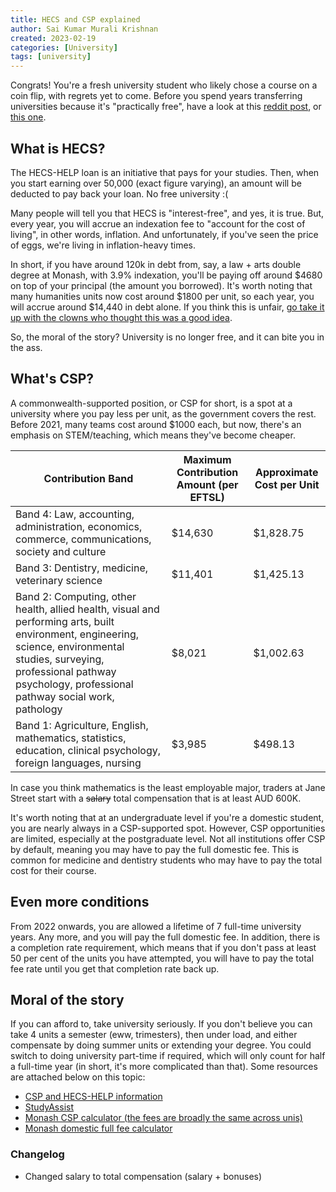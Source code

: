```yaml
---
title: HECS and CSP explained
author: Sai Kumar Murali Krishnan
created: 2023-02-19 
categories: [University]
tags: [university]
---
```



Congrats! You're a fresh university student who likely chose a course on a coin flip, with regrets yet to come. Before you spend years transferring universities because it's "practically free", have a look at this [reddit post](https://www.reddit.com/r/AusFinance/comments/y2eixt/borrowing_power_limited_due_to_hecs/), or [this one](https://www.reddit.com/r/AusFinance/comments/10fnsdv/crippled_by_hecs_debt_will_take_a_lifetime_to_pay/).


## What is HECS?

The HECS-HELP loan is an initiative that pays for your studies. Then, when you start earning over 50,000 (exact figure varying), an amount will be deducted to pay back your loan. No free university :(


Many people will tell you that HECS is "interest-free", and yes, it is true. But, every year, you will accrue an indexation fee to "account for the cost of living", in other words, inflation. And unfortunately, if you've seen the price of eggs, we're living in inflation-heavy times. 


In short, if you have around 120k in debt from, say, a law + arts double degree at Monash, with 3.9% indexation, you'll be paying off around $4680 on top of your principal (the amount you borrowed). It's worth noting that many humanities units now cost around $1800 per unit, so each year, you will accrue around $14,440 in debt alone. If you think this is unfair, [go take it up with the clowns who thought this was a good idea](https://www.theguardian.com/australia-news/2020/jun/19/australian-university-fees-arts-stem-science-maths-nursing-teaching-humanities). 

So, the moral of the story? University is no longer free, and it can bite you in the ass.


## What's CSP?

A commonwealth-supported position, or CSP for short, is a spot at a university where you pay less per unit, as the government covers the rest. Before 2021, many teams cost around $1000 each, but now, there's an emphasis on STEM/teaching, which means they've become cheaper.

| Contribution Band | Maximum Contribution Amount (per EFTSL) | Approximate Cost per Unit |
| ----------------- | ---------------------------------------- | -------------------------- |
| Band 4: Law, accounting, administration, economics, commerce, communications, society and culture | $14,630 | $1,828.75 |
| Band 3: Dentistry, medicine, veterinary science | $11,401 | $1,425.13 |
| Band 2: Computing, other health, allied health, visual and performing arts, built environment, engineering, science, environmental studies, surveying, professional pathway psychology, professional pathway social work, pathology | $8,021 | $1,002.63 |
| Band 1: Agriculture, English, mathematics, statistics, education, clinical psychology, foreign languages, nursing | $3,985 | $498.13 |

In case you think mathematics is the least employable major, traders at Jane Street start with a ~~salary~~ total compensation that is at least AUD 600K. 


It's worth noting that at an undergraduate level if you're a domestic student, you are nearly always in a CSP-supported spot. However, CSP opportunities are limited, especially at the postgraduate level. Not all institutions offer CSP by default, meaning you may have to pay the full domestic fee. This is common for medicine and dentistry students who may have to pay the total cost for their course.


## Even more conditions

From 2022 onwards, you are allowed a lifetime of 7 full-time university years. Any more, and you will pay the full domestic fee. In addition, there is a completion rate requirement, which means that if you don't pass at least 50 per cent of the units you have attempted, you will have to pay the total fee rate until you get that completion rate back up.


## Moral of the story

If you can afford to, take university seriously. If you don't believe you can take 4 units a semester (eww, trimesters), then under load, and either compensate by doing summer units or extending your degree. You could switch to doing university part-time if required, which will only count for half a full-time year (in short, it's more complicated than that). Some resources are attached below on this topic:

- [CSP and HECS-HELP information](https://www.studyassist.gov.au/sites/default/files/help_publications_2022_csp_booklet.pdf?v=1637039276)
- [StudyAssist](https://www.studyassist.gov.au/help-loans/commonwealth-supported-places-csps)
- [Monash CSP calculator (the fees are broadly the same across unis)](https://www.monash.edu/students/admin/fees/course/domestic-fee/2021-student-contribution-amount-calculator)
- [Monash domestic full fee calculator](https://www.monash.edu/students/admin/fees/course/domestic-fee)


### Changelog

- Changed salary to total compensation (salary + bonuses)
